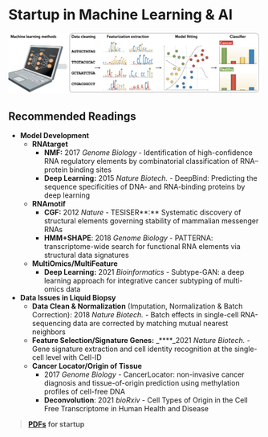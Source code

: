 # Startup in Machine Learning & AI

![4 steps in Machine Learning](../../.gitbook/assets/machine-learning-steps.png)

## **Recommended Readings**

* **Model Development**
  * **RNAtarget** 
    * **NMF:** 2017 _Genome Biology_ - Identification of high-confidence RNA regulatory elements by combinatorial classification of RNA–protein binding sites
    * **Deep Learning:** 2015 _Nature Biotech._ - DeepBind: Predicting the sequence specificities of DNA- and RNA-binding proteins by deep learning
  * **RNAmotif** 
    * **CGF:** 2012 _Nature_  - TESISER**:** Systematic discovery of structural elements governing stability of mammalian messenger RNAs
    * **HMM+SHAPE**: 2018 _Genome Biology_ - PATTERNA: transcriptome-wide search for functional RNA elements via structural data signatures
  * **MultiOmics/MultiFeature**
    * **Deep Learning:** 2021 _Bioinformatics_ - Subtype-GAN: a deep learning approach for integrative cancer subtyping of multi-omics data
* **Data Issues in Liquid Biopsy**
  * **Data Clean & Normalization** \(Imputation, Normalization & Batch Correction\): 2018 _Nature Biotech._ - Batch effects in single-cell RNA-sequencing data are corrected by matching mutual nearest neighbors
  * **Feature Selection/Signature Genes:** _****_2021 _Nature Biotech._ - Gene signature extraction and cell identity recognition at the single-cell level with Cell-ID
  * **Cancer Locator/Origin of Tissue** 
    * 2017 _Genome Biology_ - CancerLocator: non-invasive cancer diagnosis and tissue-of-origin prediction using methylation profiles of cell-free DNA
    * **Deconvolution**: 2021 _bioRxiv_ - Cell Types of Origin in the Cell Free Transcriptome in Human Health and Disease

> [**PDFs**](https://cloud.tsinghua.edu.cn/d/928f3f4a8c8d4ab8b8ad/?p=%2F0.%20Startup%2FAI%20%26%20Machine%20Learning&mode=list) **for startup**



